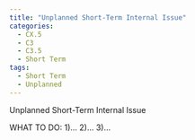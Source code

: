 ```yaml
---
title: "Unplanned Short-Term Internal Issue"
categories:
  - CX.5
  - C3
  - C3.5
  - Short Term
tags:
  - Short Term
  - Unplanned
---
```


Unplanned Short-Term Internal Issue

WHAT TO DO:
1)...
2)...
3)...
